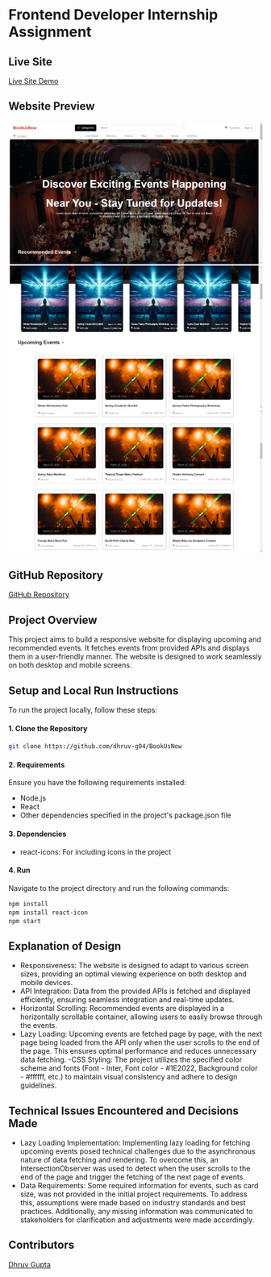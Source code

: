 # Frontend Developer Internship Assignment

## Live Site
[Live Site Demo](https://book-us-now-theta.vercel.app/)

## Website Preview
![alt text](image.png)
![alt text](image-3.png)
![alt text](image-4.png)
## GitHub Repository
[GitHub Repository](https://github.com/dhruv-g04/BookUsNow)

## Project Overview
This project aims to build a responsive website for displaying upcoming and recommended events. It fetches events from provided APIs and displays them in a user-friendly manner. The website is designed to work seamlessly on both desktop and mobile screens.

## Setup and Local Run Instructions
To run the project locally, follow these steps:

#### 1. Clone the Repository
```bash
git clone https://github.com/dhruv-g04/BookUsNow
```
#### 2. Requirements
Ensure you have the following requirements installed:

- Node.js
- React
- Other dependencies specified in the project's package.json file

#### 3. Dependencies
- react-icons: For including icons in the project

#### 4. Run
Navigate to the project directory and run the following commands:

```bash
npm install
npm install react-icon
npm start
```
## Explanation of Design 
- Responsiveness: The website is designed to adapt to various screen sizes, providing an optimal viewing experience on both desktop and mobile devices.
- API Integration: Data from the provided APIs is fetched and displayed efficiently, ensuring seamless integration and real-time updates.
- Horizontal Scrolling: Recommended events are displayed in a horizontally scrollable container, allowing users to easily browse through the events.
- Lazy Loading: Upcoming events are fetched page by page, with the next page being loaded from the API only when the user scrolls to the end of the page. This ensures optimal performance and reduces unnecessary data fetching.
-CSS Styling: The project utilizes the specified color scheme and fonts (Font - Inter, Font color - #1E2022, Background color - #ffffff, etc.) to maintain visual consistency and adhere to design guidelines.

## Technical Issues Encountered and Decisions Made
- Lazy Loading Implementation: Implementing lazy loading for fetching upcoming events posed technical challenges due to the asynchronous nature of data fetching and rendering. To overcome this, an IntersectionObserver was used to detect when the user scrolls to the end of the page and trigger the fetching of the next page of events.
- Data Requirements: Some required information for events, such as card size, was not provided in the initial project requirements. To address this, assumptions were made based on industry standards and best practices. Additionally, any missing information was communicated to stakeholders for clarification and adjustments were made accordingly.

## Contributors
[Dhruv Gupta](https://github.com/dhruv-g04)
